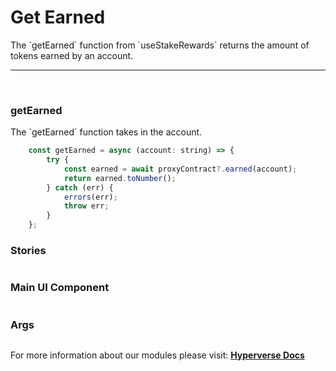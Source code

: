 # Get Earned

<p> The `getEarned` function from `useStakeRewards` returns the amount of tokens earned by an account. </p>

---

<br>

### getEarned

<p> The `getEarned` function takes in the account. </p>

```jsx
	const getEarned = async (account: string) => {
		try {
			const earned = await proxyContract?.earned(account);
			return earned.toNumber();
		} catch (err) {
			errors(err);
			throw err;
		}
	};
```

### Stories

```jsx

```

### Main UI Component

```jsx

```

### Args

```jsx

```

For more information about our modules please visit: [**Hyperverse Docs**](https://docs.hyperverse.dev)
